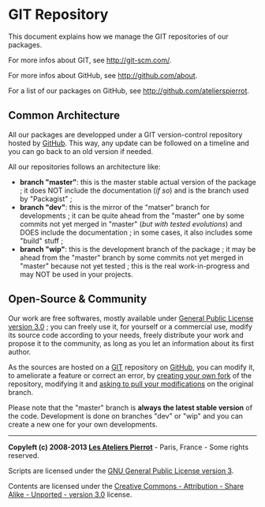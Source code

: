 GIT Repository
==============

This document explains how we manage the GIT repositories of our packages.

For more infos about GIT, see <http://git-scm.com/>.

For more infos about GitHub, see <http://github.com/about>.

For a list of our packages on GitHub, see <http://github.com/atelierspierrot>.


Common Architecture
-------------------

All our packages are developped under a GIT version-control repository hosted by 
[GitHub](http://github.com/about). This way, any update can be followed on a timeline
and you can go back to an old version if needed.

All our repositories follows an architecture like:

-   **branch "master"**: this is the master stable actual version of the package ; it does
    NOT include the documentation (*if so*) and is the branch used by "Packagist" ;
-   **branch "dev"**: this is the mirror of the "matser" branch for developments ; it can be quite
    ahead from the "master" one by some commits not yet merged in "master" (*but with tested evolutions*)
    and DOES include the documentation ; in some cases, it also includes some "build" stuff ;
-   **branch "wip"**: this is the development branch of the package ; it may be ahead from
    the "master" branch by some commits not yet merged in "master" because not yet tested ;
    this is the real work-in-progress and may NOT be used in your projects.


Open-Source & Community
-----------------------

Our work are free softwares, mostly available under [General Public License version 3.0](http://opensource.org/licenses/GPL-3.0) ; 
you can freely use it, for yourself or a commercial use, modify its source code according to your needs, 
freely distribute your work and propose it to the community, as long as you let an information about its first author.

As the sources are hosted on a [GIT](http://git-scm.com/) repository on [GitHub](http://github.com/atelierspierrot),
you can modify it, to ameliorate a feature or correct an error, by [creating your own fork](https://help.github.com/articles/fork-a-repo)
of the repository, modifying it and [asking to pull your modifications](https://help.github.com/articles/using-pull-requests) on
the original branch.

Please note that the "master" branch is **always the latest stable version** of the code. 
Development is done on branches "dev" or "wip" and you can create a new one for your own developments.


----
**Copyleft (c) 2008-2013 [Les Ateliers Pierrot](http://www.ateliers-pierrot.fr/)** - Paris, France - Some rights reserved.

Scripts are licensed under the [GNU General Public License version 3](http://www.gnu.org/licenses/gpl.html).

Contents are licensed under the [Creative Commons - Attribution - Share Alike - Unported - version 3.0](http://creativecommons.org/licenses/by-sa/3.0/) license.
